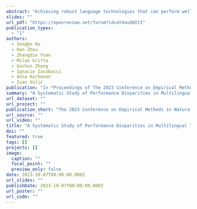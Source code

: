 ```yaml
---
abstract: "Achieving robust language technologies that can perform well across the world's many languages is a central goal of multilingual NLP. In this work, we take stock of and empirically analyse task performance disparities that exist between multilingual task-oriented dialogue (ToD) systems. We first define new quantitative measures of absolute and relative equivalence in system performance, capturing disparities across languages and within individual languages. Through a series of controlled experiments, we demonstrate that performance disparities depend on a number of factors: the nature of the ToD task at hand, the underlying pretrained language model, the target language, and the amount of ToD annotated data. We empirically prove the existence of the adaptation and intrinsic biases in current ToD systems: e.g., ToD systems trained for Arabic or Turkish using annotated ToD data fully parallel to English ToD data still exhibit diminished ToD task performance. Beyond providing a series of insights into the performance disparities of ToD systems in different languages, our analyses offer practical tips on how to approach ToD data collection and system development for new languages."
slides: ""
url_pdf: "https://openreview.net/forum?id=aY4avQ0ItI"
publication_types:
  - "1"
authors:
  - Songbo Hu
  - Han Zhou
  - Zhangdie Yuan
  - Milan Gritta
  - Guchun Zhang
  - Ignacio Iacobacci
  - Anna Korhonen
  - Ivan Vulić
publication: "In *Proceedings of The 2023 Conference on Empirical Methods in Natural Language Processing (EMNLP), 2023*"
summary: "A Systematic Study of Performance Disparities in Multilingual Task-Oriented Dialogue Systems"
url_dataset: ""
url_project: ""
publication_short: "The 2023 Conference on Empirical Methods in Natural Language Processing (EMNLP)"
url_source: ""
url_video: ""
title: "A Systematic Study of Performance Disparities in Multilingual Task-Oriented Dialogue Systems"
doi: ""
featured: true
tags: []
projects: []
image:
  caption: ""
  focal_point: ""
  preview_only: false
date: 2023-10-07T00:00:00.000Z
url_slides: ""
publishDate: 2023-10-07T00:00:00.000Z
url_poster: ""
url_code: ""
---
```

